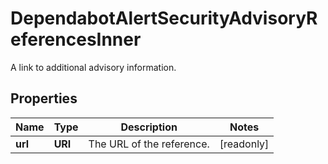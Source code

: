 

# DependabotAlertSecurityAdvisoryReferencesInner

A link to additional advisory information.

## Properties

| Name | Type | Description | Notes |
|------------ | ------------- | ------------- | -------------|
|**url** | **URI** | The URL of the reference. |  [readonly] |



